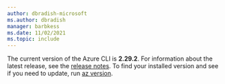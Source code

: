 ```yaml
---
author: dbradish-microsoft
ms.author: dbradish
manager: barbkess
ms.date: 11/02/2021
ms.topic: include
---
```


The current version of the Azure CLI is __2.29.2__. For information about the latest release, see the [release notes](../release-notes-azure-cli.md). To find your installed version and see if you need to update, run [az version](/cli/azure/reference-index#az_version).

